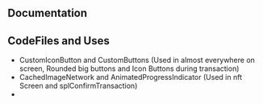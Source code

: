 ## Documentation


## CodeFiles and Uses

* CustomIconButton and CustomButtons (Used in almost everywhere on screen, Rounded big buttons and Icon Buttons during transaction)
* CachedImageNetwork and AnimatedProgressIndicator (Used in nft Screen and splConfirmTransaction) 
* 
